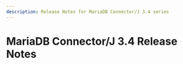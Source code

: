 ```yaml
---
description: Release Notes for MariaDB Connector/J 3.4 series
---
```


# MariaDB Connector/J 3.4 Release Notes

